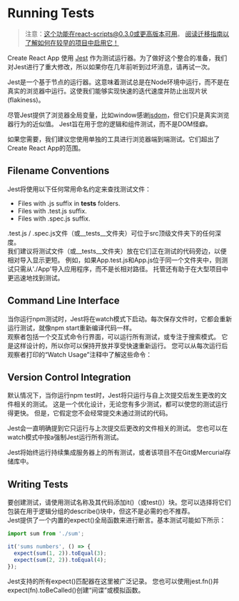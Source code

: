 # Running Tests
> 注意：这个功能在react-scripts@0.3.0或更高版本可用。
[阅读迁移指南以了解如何在较早的项目中启用它！](https://github.com/facebook/create-react-app/blob/master/CHANGELOG.md#migrating-from-023-to-030)  

Create React App 使用 [Jest](https://facebook.github.io/jest/) 作为测试运行器。为了做好这个整合的准备，我们对Jest进行了重大修改，所以如果你在几年前听到过坏消息，请再试一次。  

Jest是一个基于节点的运行器。这意味着测试总是在Node环境中运行，而不是在真实的浏览器中运行。这使我们能够实现快速的迭代速度并防止出现片状(flakiness)。  

尽管Jest提供了浏览器全局变量，比如window感谢[jsdom](https://github.com/jsdom/jsdom)，但它们只是真实浏览器行为的近似值。 Jest旨在用于您的逻辑和组件测试，而不是DOM怪癖。  

如果您需要，我们建议您使用单独的工具进行浏览器端到端测试。它们超出了Create React App的范围。  

## Filename Conventions 
Jest将使用以下任何常用命名约定来查找测试文件：  
+ Files with .js suffix in __tests__ folders.
+ Files with .test.js suffix.
+ Files with .spec.js suffix.  

.test.js / .spec.js文件（或__tests__文件夹）可位于src顶级文件夹下的任何深度。  
我们建议将测试文件（或__tests__文件夹）放在它们正在测试的代码旁边，以便相对导入显示更短。 例如，如果App.test.js和App.js位于同一个文件夹中，则测试只需从'./App'导入应用程序，而不是长相对路径。 托管还有助于在大型项目中更迅速地找到测试。  

## Command Line Interface
当你运行npm测试时，Jest将在watch模式下启动。每次保存文件时，它都会重新运行测试，就像npm start重新编译代码一样。  
观察者包括一个交互式命令行界面，可以运行所有测试，或专注于搜索模式。 它是这样设计的，所以你可以保持开放并享受快速重新运行。 您可以从每次运行后观察者打印的“Watch Usage”注释中了解这些命令：

## Version Control Integration
默认情况下，当你运行npm test时，Jest将只运行与自上次提交后发生更改的文件相关的测试。 这是一个优化设计，无论您有多少测试，都可以使您的测试运行得更快。 但是，它假定您不会经常提交未通过测试的代码。

Jest会一直明确提到它只运行与上次提交后更改的文件相关的测试。 您也可以在watch模式中按a强制Jest运行所有测试。

Jest将始终运行持续集成服务器上的所有测试，或者该项目不在Git或Mercurial存储库中。  

## Writing Tests
要创建测试，请使用测试名称及其代码添加it()（或test()）块。您可以选择将它们包装在用于逻辑分组的describe()块中，但这不是必需的也不推荐。  
Jest提供了一个内置的expect()全局函数来进行断言。基本测试可能如下所示：
```js
import sum from './sum';

it('sums numbers', () => {
  expect(sum(1, 2)).toEqual(3);
  expect(sum(2, 2)).toEqual(4);
});
```
Jest支持的所有expect()匹配器在这里被广泛记录。 您也可以使用jest.fn()并expect(fn).toBeCalled()创建“间谍”或模拟函数。  

